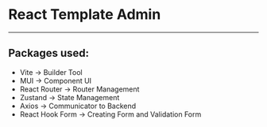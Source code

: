 # React Template Admin
---
## Packages used:
- Vite -> Builder Tool
- MUI -> Component UI
- React Router -> Router Management
- Zustand -> State Management
- Axios -> Communicator to Backend
- React Hook Form -> Creating Form and Validation Form
